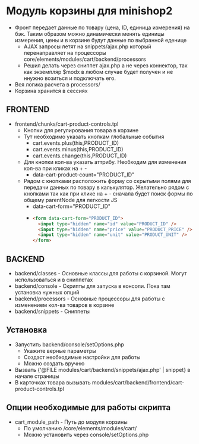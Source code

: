 # Модуль корзины для minishop2

- Фронт передает данные по товару (цена, ID, единица измерения) на бэк. Таким образом можно динамически менять единицы измерения, цены и в корзине будут данные по выбранной еденице
  - AJAX запросы летят на snippets/ajax.php который перенаправляет на процессоры core/elements/modules/cart/backend/processors
  - Решил делать через сниппет ajax.php а не через коннектор, так как экземпляр $modx в любом случае будет получен и не ннужно возиться и подключать его.
- Вся логика расчета в processors/
- Корзина хранится в сессиях

## FRONTEND

- frontend/chunks/cart-product-controls.tpl
  - Кнопки для регулирования товара в корзине
  - Тут необходимо указать кнопкам глобальные события
    - cart.events.plus(this,PRODUCT_ID)
    - cart.events.minus(this,PRODUCT_ID)
    - cart.events.change(this,PRODUCT_ID)
  - Для кнопки кол-ва указать аттрибу. Необходим для изменения кол-ва при кликах на + -
    - data-cart-product-count="PRODUCT_ID"
  - Рядом с кнопками расположить форму со скрытыми полями для передачи данных по товару в калькулятор. Желательно рядом с кнопками так как при клике на + - сначала будет поиск формы по общему parentNode для легкости JS
    - data-cart-form="PRODUCT_ID"
    - ```html
      <form data-cart-form="PRODUCT_ID">
        <input type="hidden" name="id" value="PRODUCT_ID" />
        <input type="hidden" name="price" value="PRODUCT_PRICE" />
        <input type="hidden" name="unit" value="PRODUCT_UNIT" />
      </form>
      ```

## BACKEND

- backend/classes - Основные классы для работы с корзиной. Могут использоваться и в сниппетах
- backend/console - Скрипты для запуска в консоли. Пока там установка нужных опций
- backend/processors - Основные процессоры для работы с изменением кол-ва товаров в корзине
- backend/snippets - Сниппеты

## Установка

- Запустить backend/console/setOptions.php
  - Укажите верные параметры
  - Создаст необходимые настройки для работы
  - Можно создать вручню
- Вызвать {'@FILE modules/cart/backend/snippets/ajax.php' | snippet} в начале страницы
- В карточках товара вызывать modules/cart/backend/frontend/cart-product-controls.tpl

## Опции необходимые для работы скрипта

- cart_module_path - Путь до модуля корзины
  - По умолчанию /core/elements/modules/cart/
  - Можно установить через console/setOptions.php

